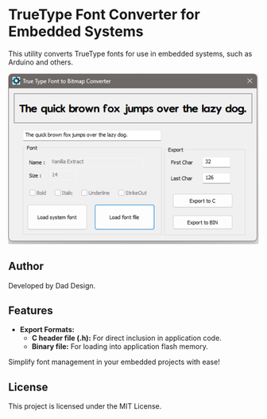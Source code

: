 # TrueType Font Converter for Embedded Systems  
This utility converts TrueType fonts for use in embedded systems, such as Arduino and others.

![Image](Images/Capture.png)  

## Author
Developed by Dad Design.

## Features  
- **Export Formats:**  
  - **C header file (.h):** For direct inclusion in application code.  
  - **Binary file:** For loading into application flash memory.  

Simplify font management in your embedded projects with ease!  

## License
This project is licensed under the MIT License.
